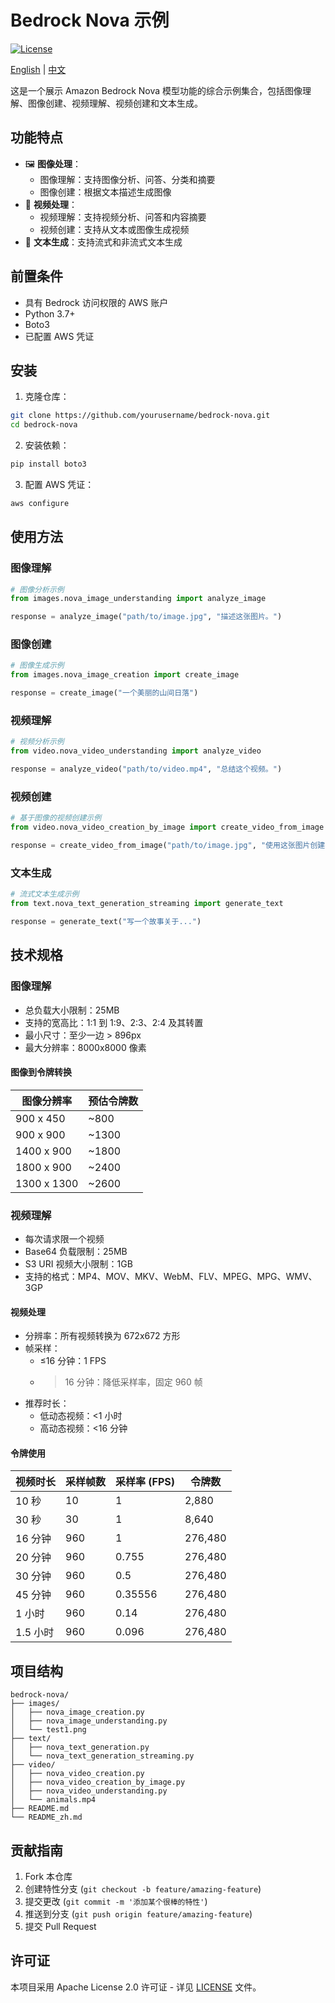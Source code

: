 # Bedrock Nova 示例

[![License](https://img.shields.io/badge/License-Apache%202.0-blue.svg)](LICENSE)

[English](README.md) | [中文](README_zh.md)

这是一个展示 Amazon Bedrock Nova 模型功能的综合示例集合，包括图像理解、图像创建、视频理解、视频创建和文本生成。

## 功能特点

- 🖼️ **图像处理**：
  - 图像理解：支持图像分析、问答、分类和摘要
  - 图像创建：根据文本描述生成图像
- 🎥 **视频处理**：
  - 视频理解：支持视频分析、问答和内容摘要
  - 视频创建：支持从文本或图像生成视频
- 📝 **文本生成**：支持流式和非流式文本生成

## 前置条件

- 具有 Bedrock 访问权限的 AWS 账户
- Python 3.7+
- Boto3
- 已配置 AWS 凭证

## 安装

1. 克隆仓库：
```bash
git clone https://github.com/yourusername/bedrock-nova.git
cd bedrock-nova
```

2. 安装依赖：
```bash
pip install boto3
```

3. 配置 AWS 凭证：
```bash
aws configure
```

## 使用方法

### 图像理解
```python
# 图像分析示例
from images.nova_image_understanding import analyze_image

response = analyze_image("path/to/image.jpg", "描述这张图片。")
```

### 图像创建
```python
# 图像生成示例
from images.nova_image_creation import create_image

response = create_image("一个美丽的山间日落")
```

### 视频理解
```python
# 视频分析示例
from video.nova_video_understanding import analyze_video

response = analyze_video("path/to/video.mp4", "总结这个视频。")
```

### 视频创建
```python
# 基于图像的视频创建示例
from video.nova_video_creation_by_image import create_video_from_image

response = create_video_from_image("path/to/image.jpg", "使用这张图片创建视频")
```

### 文本生成
```python
# 流式文本生成示例
from text.nova_text_generation_streaming import generate_text

response = generate_text("写一个故事关于...")
```

## 技术规格

### 图像理解
- 总负载大小限制：25MB
- 支持的宽高比：1:1 到 1:9、2:3、2:4 及其转置
- 最小尺寸：至少一边 > 896px
- 最大分辨率：8000x8000 像素

#### 图像到令牌转换
| 图像分辨率 | 预估令牌数 |
|-----------|------------|
| 900 x 450  | ~800      |
| 900 x 900  | ~1300     |
| 1400 x 900 | ~1800     |
| 1800 x 900 | ~2400     |
| 1300 x 1300| ~2600     |

### 视频理解
- 每次请求限一个视频
- Base64 负载限制：25MB
- S3 URI 视频大小限制：1GB
- 支持的格式：MP4、MOV、MKV、WebM、FLV、MPEG、MPG、WMV、3GP

#### 视频处理
- 分辨率：所有视频转换为 672x672 方形
- 帧采样：
  - ≤16 分钟：1 FPS
  - >16 分钟：降低采样率，固定 960 帧
- 推荐时长：
  - 低动态视频：<1 小时
  - 高动态视频：<16 分钟

#### 令牌使用
| 视频时长 | 采样帧数 | 采样率 (FPS) | 令牌数 |
|---------|---------|-------------|--------|
| 10 秒    | 10      | 1           | 2,880  |
| 30 秒    | 30      | 1           | 8,640  |
| 16 分钟  | 960     | 1           | 276,480|
| 20 分钟  | 960     | 0.755       | 276,480|
| 30 分钟  | 960     | 0.5         | 276,480|
| 45 分钟  | 960     | 0.35556     | 276,480|
| 1 小时   | 960     | 0.14        | 276,480|
| 1.5 小时 | 960     | 0.096       | 276,480|

## 项目结构

```
bedrock-nova/
├── images/
│   ├── nova_image_creation.py
│   ├── nova_image_understanding.py
│   └── test1.png
├── text/
│   ├── nova_text_generation.py
│   └── nova_text_generation_streaming.py
├── video/
│   ├── nova_video_creation.py
│   ├── nova_video_creation_by_image.py
│   ├── nova_video_understanding.py
│   └── animals.mp4
├── README.md
└── README_zh.md
```

## 贡献指南

1. Fork 本仓库
2. 创建特性分支 (`git checkout -b feature/amazing-feature`)
3. 提交更改 (`git commit -m '添加某个很棒的特性'`)
4. 推送到分支 (`git push origin feature/amazing-feature`)
5. 提交 Pull Request

## 许可证

本项目采用 Apache License 2.0 许可证 - 详见 [LICENSE](LICENSE) 文件。
